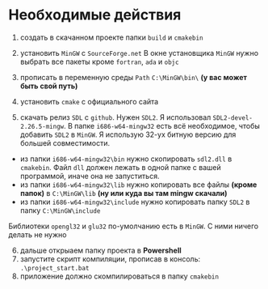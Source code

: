 # Необходимые действия
1. создать в скачанном проекте папки `build` и `cmakebin`

2. установить `MinGW` с `SourceForge.net`
В окне установщика `MinGW` нужно выбрать все пакеты кроме `fortran`, `ada` и `objc`

3. прописать в переменную среды `Path` `C:\MinGW\bin\` **(у вас может быть свой путь)**

4. установить `cmake` с официального сайта

5. скачать релиз `SDL` с `github`. Нужен `SDL2`. Я использовал `SDL2-devel-2.26.5-mingw`.
В папке `i686-w64-mingw32` есть всё необходимое, чтобы добавить `SDL2` в `MinGW`. Я использую 32-ух битную версию для большей совместимости.
- из папки `i686-w64-mingw32\bin` нужно скопировать `sdl2.dll` в `cmakebin`. Файл `dll` должен лежать в одной папке с вашей программой, иначе она не запуститься. 
- из папки `i686-w64-mingw32\lib` нужно копировать все файлы **(кроме папок)** в `C:\MinGW\lib` **(ну или куда вы там mingw скачали)**
- из папки `i686-w64-mingw32\include` нужно копировать папку `SDL2` в папку `C:\MinGW\include`

Библиотеки `opengl32` и `glu32` по-умолчанию есть в `MinGW`. С ними ничего делать не нужно

6. дальше открыаем папку проекта в **Powershell**
7. запустите скрипт компиляции, прописав в консоль: `.\project_start.bat`
8. приложение должно скомпилироваться в папку `cmakebin`

